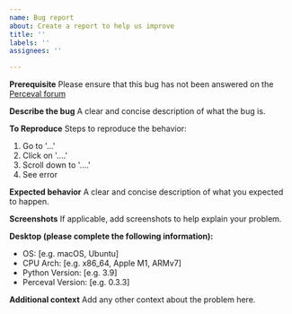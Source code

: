 ```yaml
---
name: Bug report
about: Create a report to help us improve
title: ''
labels: ''
assignees: ''

---
```


**Prerequisite**
Please ensure that this bug has not been answered on the [Perceval forum](https://perceval.quandela.net/forum)

**Describe the bug**
A clear and concise description of what the bug is.

**To Reproduce**
Steps to reproduce the behavior:
1. Go to '...'
2. Click on '....'
3. Scroll down to '....'
4. See error

**Expected behavior**
A clear and concise description of what you expected to happen.

**Screenshots**
If applicable, add screenshots to help explain your problem.

**Desktop (please complete the following information):**
 - OS: [e.g. macOS, Ubuntu]
 - CPU Arch: [e.g. x86_64, Apple M1, ARMv7]
 - Python Version: [e.g. 3.9]
 - Perceval Version: [e.g. 0.3.3]


**Additional context**
Add any other context about the problem here.
